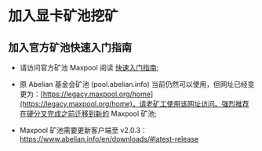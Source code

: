 # 加入显卡矿池挖矿

## 加入官方矿池快速入门指南

- 请访问官方矿池 Maxpool 阅读 [快速入门指南](https://maxpool.org/home/guide);

- 原 Abelian 基金会矿池 (pool.abelian.info) 当前仍然可以使用，但网址已经变更为：[https://legacy.maxpool.org/home](https://legacy.maxpool.org/home)，请老矿工使用该网址访问。强烈推荐在硬分叉完成之前迁移到新的 Maxpool 矿池;

- Maxpool 矿池需要更新客户端至 v2.0.3：https://www.abelian.info/en/downloads/#latest-release
